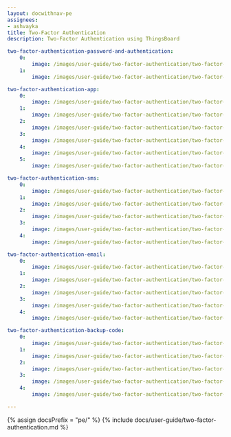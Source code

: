 ```yaml
---
layout: docwithnav-pe
assignees:
- ashvayka
title: Two-Factor Authentication
description: Two-Factor Authentication using ThingsBoard

two-factor-authentication-password-and-authentication:
    0:
        image: /images/user-guide/two-factor-authentication/two-factor-authentication-password-and-authentication-1-pe.png
    1:
        image: /images/user-guide/two-factor-authentication/two-factor-authentication-password-and-authentication-2-pe.png

two-factor-authentication-app:
    0:
        image: /images/user-guide/two-factor-authentication/two-factor-authentication-app-1-pe.png
    1:
        image: /images/user-guide/two-factor-authentication/two-factor-authentication-app-2-pe.png
    2:
        image: /images/user-guide/two-factor-authentication/two-factor-authentication-app-3-pe.png
    3:
        image: /images/user-guide/two-factor-authentication/two-factor-authentication-app-4-pe.png
    4:
        image: /images/user-guide/two-factor-authentication/two-factor-authentication-app-5-pe.png
    5:
        image: /images/user-guide/two-factor-authentication/two-factor-authentication-app-7-pe.png

two-factor-authentication-sms:
    0:
        image: /images/user-guide/two-factor-authentication/two-factor-authentication-sms-1-pe.png
    1:
        image: /images/user-guide/two-factor-authentication/two-factor-authentication-sms-2-pe.png
    2:
        image: /images/user-guide/two-factor-authentication/two-factor-authentication-sms-3-pe.png
    3:
        image: /images/user-guide/two-factor-authentication/two-factor-authentication-sms-4-pe.png
    4:
        image: /images/user-guide/two-factor-authentication/two-factor-authentication-sms-6-pe.png

two-factor-authentication-email:
    0:
        image: /images/user-guide/two-factor-authentication/two-factor-authentication-email-1-pe.png
    1:
        image: /images/user-guide/two-factor-authentication/two-factor-authentication-email-2-pe.png
    2:
        image: /images/user-guide/two-factor-authentication/two-factor-authentication-email-4-pe.png
    3:
        image: /images/user-guide/two-factor-authentication/two-factor-authentication-email-5-pe.png
    4:
        image: /images/user-guide/two-factor-authentication/two-factor-authentication-email-7-pe.png

two-factor-authentication-backup-code:
    0:
        image: /images/user-guide/two-factor-authentication/two-factor-authentication-backup-code-1-pe.png
    1:
        image: /images/user-guide/two-factor-authentication/two-factor-authentication-backup-code-2-pe.png
    2:
        image: /images/user-guide/two-factor-authentication/two-factor-authentication-backup-code-4-pe.png
    3:
        image: /images/user-guide/two-factor-authentication/two-factor-authentication-backup-code-5-pe.png
    4:
        image: /images/user-guide/two-factor-authentication/two-factor-authentication-backup-code-6-pe.png

---
```


{% assign docsPrefix = "pe/" %}
{% include docs/user-guide/two-factor-authentication.md %}